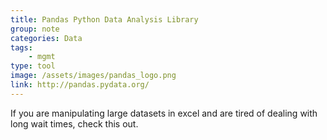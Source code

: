 ```yaml
---
title: Pandas Python Data Analysis Library
group: note
categories: Data
tags:
    - mgmt
type: tool
image: /assets/images/pandas_logo.png
link: http://pandas.pydata.org/
---
```

If you are manipulating large datasets in excel and are tired of dealing with long wait times, check this out.  
